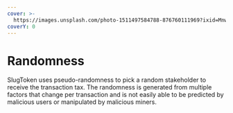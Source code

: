 ```yaml
---
cover: >-
  https://images.unsplash.com/photo-1511497584788-876760111969?ixid=MnwxMjA3fDB8MHxwaG90by1wYWdlfHx8fGVufDB8fHx8&ixlib=rb-1.2.1&auto=format&fit=crop&w=3432&q=80
coverY: 0
---
```


# Randomness

SlugToken uses pseudo-randomness to pick a random stakeholder to receive the transaction tax. The randomness is generated from multiple factors that change per transaction and is not easily able to be predicted by malicious users or manipulated by malicious miners.&#x20;



